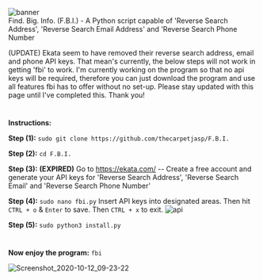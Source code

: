![banner](https://user-images.githubusercontent.com/71789855/95723694-f2850980-0c64-11eb-978d-bedb903060a9.png)                         
Find. Big. Info. (F.B.I.) - A Python script capable of 'Reverse Search Address', 'Reverse Search Email Address' and 'Reverse Search Phone Number

(UPDATE) Ekata seem to have removed their reverse search address, email and phone API keys. That mean's currently, the below steps will not work in getting 'fbi' to work. I'm currently working on the program so that no api keys will be required, therefore you can just download the program and use all features fbi has to offer without no set-up. Please stay updated with this page until I've completed this. Thank you!

#

**Instructions:**


**Step (1):**
`sudo git clone https://github.com/thecarpetjasp/F.B.I.`


**Step (2):**
`cd F.B.I.`


**Step (3):** **(EXPIRED)**
Go to https://ekata.com/ -- Create a free account and generate your API keys for 'Reverse Search Address', 'Reverse Search Email' and 'Reverse Search Phone Number'


**Step (4):**
`sudo nano fbi.py` Insert API keys into designated areas. Then hit `CTRL + o` & `Enter` to save. Then `CTRL + x` to exit.
![api](https://user-images.githubusercontent.com/71789855/95723765-0597d980-0c65-11eb-91ab-e3bea527ebe1.png)



**Step (5):**
`sudo python3 install.py`
#
**Now enjoy the program:**
`fbi`



![Screenshot_2020-10-12_09-23-22](https://user-images.githubusercontent.com/71789855/95723792-0f214180-0c65-11eb-864b-fe72af9c8961.png)



